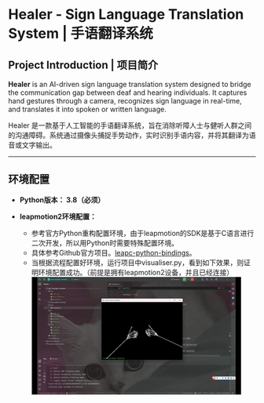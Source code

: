 # Healer - Sign Language Translation System | 手语翻译系统

##  Project Introduction | 项目简介

**Healer** is an AI-driven sign language translation system designed to bridge the communication gap between deaf and hearing individuals. It captures hand gestures through a camera, recognizes sign language in real-time, and translates it into spoken or written language.

Healer 是一款基于人工智能的手语翻译系统，旨在消除听障人士与健听人群之间的沟通障碍。系统通过摄像头捕捉手势动作，实时识别手语内容，并将其翻译为语音或文字输出。

---

##  环境配置


- **Python版本：  3.8（必须）**

- **leapmotion2环境配置：**  
  * 参考官方Python重构配置环境，由于leapmotion的SDK是基于C语言进行二次开发，所以用Python时需要特殊配置环境。
  * 具体参考Github官方项目。[leapc-python-bindings](https://github.com/ultraleap/leapc-python-bindings)。
  * 当根据流程配置好环境，运行项目中visualiser.py，看到如下效果，则证明环境配置成功。（前提是拥有leapmotion2设备，并且已经连接）
  ![图片](/tests/video.gif "leapmotion2测试")



